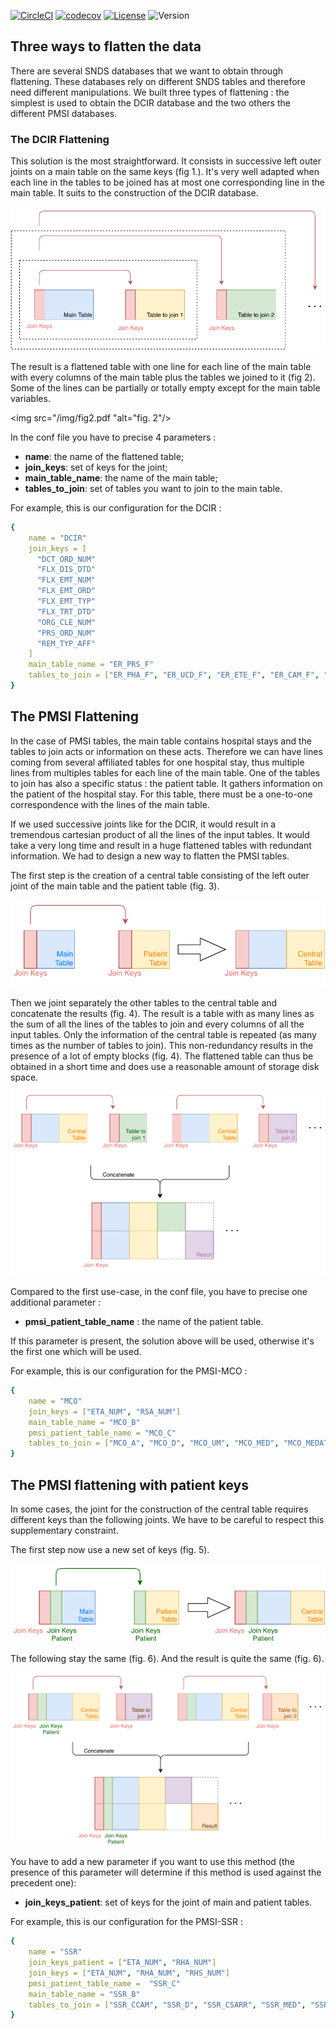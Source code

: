 [![CircleCI](https://circleci.com/gh/X-DataInitiative/SCALPEL-Flattening.svg?style=shield&circle-token=1c2d54e464ad11d11d5515221b75f644d1c6fb5a)](https://circleci.com/gh/X-DataInitiative/SCALPEL-Flattening)
[![codecov](https://codecov.io/gh/X-DataInitiative/SCALPEL-Flattening/branch/master/graph/badge.svg?token=GWYM6JLi0z)](https://codecov.io/gh/X-DataInitiative/SCALPEL-Flattening)
[![License](https://img.shields.io/badge/License-BSD%203--Clause-blue.svg)](https://opensource.org/licenses/BSD-3-Clause)
![Version](https://img.shields.io/github/v/release/X-DataInitiative/SCALPEL-Flattening?include_prereleases)

## Three ways to flatten the data

There are several SNDS databases that we want to obtain through flattening.
These databases rely on different SNDS tables and therefore need different
manipulations. We built three types of flattening : the simplest is used to obtain the DCIR database
and the two others the different PMSI databases.

### The DCIR Flattening

This solution is the most straightforward. It consists in successive left outer joints on a main table on the same keys (fig 1.). 
It's very well adapted when each line in the tables to be joined has at most one corresponding line in the main table. It suits to the construction of the DCIR database.

<div style="text-align:center" title="fig. 1" ><img src="img/fig1.pdf"/></div>

The result is a flattened table with one line for each line of the main table
with every columns of the main table plus the tables we joined to it (fig 2). Some of the lines can be partially or totally empty except for the main table variables.


<img src="/img/fig2.pdf "alt="fig. 2"/>

In the conf file you have to precise 4 parameters :

* **name**: the name of the flattened table;
* **join_keys**: set of keys for the joint;
* **main\_table_name**: the name of the main table;
* **tables\_to_join**: set of tables you want to join to the main table.

For example, this is our configuration for the DCIR :

```yaml
{
    name = "DCIR"
    join_keys = [
      "DCT_ORD_NUM"
      "FLX_DIS_DTD"
      "FLX_EMT_NUM"
      "FLX_EMT_ORD"
      "FLX_EMT_TYP"
      "FLX_TRT_DTD"
      "ORG_CLE_NUM"
      "PRS_ORD_NUM"
      "REM_TYP_AFF"
    ]
    main_table_name = "ER_PRS_F"
    tables_to_join = ["ER_PHA_F", "ER_UCD_F", "ER_ETE_F", "ER_CAM_F", "ER_BIO_F", "ER_TIP_F"]
}
```

## The PMSI Flattening

In the case of PMSI tables, the main table contains hospital stays and
the tables to join acts or information on these acts. Therefore we can have lines coming from several
affiliated tables for one hospital stay, thus multiple lines from multiples tables for each line
of the main table. One of the tables to join has also a specific status : the patient table.
It gathers information on the patient of the hospital stay. For this table, there 
must be a one-to-one correspondence with the lines of the main table.

If we used successive joints like for the DCIR, it would result in a tremendous 
cartesian product of all the lines of the input tables. It would take a very long time
and result in a huge flattened tables with redundant information. We had to design a new way to flatten the 
PMSI tables.

The first step is the creation of a central table consisting of the left outer joint of the main table
and the patient table (fig. 3). 

<div style="text-align:center" title="fig. 3" ><img src="img/fig3.pdf"/></div>

Then we joint separately the other tables to the central table and concatenate the results (fig. 4). The result is a table with as many lines as the sum of all the lines of the tables to join and every columns of all the input tables. Only the information of the central
table is repeated (as many times as the number of tables to join). This non-redundancy results
in the presence of a lot of empty blocks (fig. 4). The flattened table can thus be obtained in a short time
and does use a reasonable amount of storage disk space.

<div style="text-align:center" title="fig. 4" ><img src="img/fig4.pdf"/></div>

Compared to the first use-case, in the conf file, you have to precise one additional parameter :

* **pmsi\_patient\_table_name** : the name of the patient table.

If this parameter is present, the solution above will be used, otherwise it's the 
first one which will be used.

For example, this is our configuration for the PMSI-MCO :

```yaml
{
    name = "MCO"
    join_keys = ["ETA_NUM", "RSA_NUM"]
    main_table_name = "MCO_B"
    pmsi_patient_table_name = "MCO_C"
    tables_to_join = ["MCO_A", "MCO_D", "MCO_UM", "MCO_MED", "MCO_MEDATU", "MCO_MEDTHROMBO"]
}
```

## The PMSI flattening with patient keys

In some cases, the joint for the construction of the central table requires different 
keys than the following joints. We have to be careful to respect this supplementary constraint.

The first step now use a new set of keys (fig. 5).

<div style="text-align:center" title="fig. 5" ><img src="img/fig5.pdf"/></div>

The following stay the same (fig. 6). And the result is quite the same (fig. 6).

<div style="text-align:center" title="fig. 6" ><img src="img/fig6.pdf"/></div>

You have to add a new parameter if you want to use this method (the presence of this parameter
will determine if this method is used against the precedent one):

* **join\_keys_patient**: set of keys for the joint of main and patient tables.

For example, this is our configuration for the PMSI-SSR :

```yaml
{
    name = "SSR"
    join_keys_patient = ["ETA_NUM", "RHA_NUM"]
    join_keys = ["ETA_NUM", "RHA_NUM", "RHS_NUM"]
    pmsi_patient_table_name =  "SSR_C"
    main_table_name = "SSR_B"
    tables_to_join = ["SSR_CCAM", "SSR_D", "SSR_CSARR", "SSR_MED", "SSR_MEDATU"]
}
```
